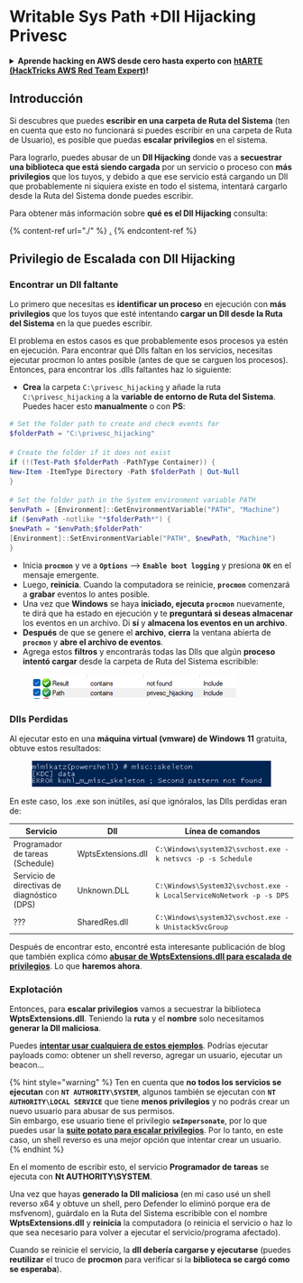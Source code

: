 # Writable Sys Path +Dll Hijacking Privesc

<details>

<summary><strong>Aprende hacking en AWS desde cero hasta experto con</strong> <a href="https://training.hacktricks.xyz/courses/arte"><strong>htARTE (HackTricks AWS Red Team Expert)</strong></a><strong>!</strong></summary>

Otras formas de apoyar a HackTricks:

* Si deseas ver tu **empresa anunciada en HackTricks** o **descargar HackTricks en PDF** Consulta los [**PLANES DE SUSCRIPCIÓN**](https://github.com/sponsors/carlospolop)!
* Obtén la [**oficial mercancía de PEASS & HackTricks**](https://peass.creator-spring.com)
* Descubre [**La Familia PEASS**](https://opensea.io/collection/the-peass-family), nuestra colección exclusiva de [**NFTs**](https://opensea.io/collection/the-peass-family)
* **Únete al** 💬 [**grupo de Discord**](https://discord.gg/hRep4RUj7f) o al [**grupo de telegram**](https://t.me/peass) o **síguenos** en **Twitter** 🐦 [**@carlospolopm**](https://twitter.com/hacktricks\_live)**.**
* **Comparte tus trucos de hacking enviando PRs a los** [**HackTricks**](https://github.com/carlospolop/hacktricks) y [**HackTricks Cloud**](https://github.com/carlospolop/hacktricks-cloud) repositorios de github.

</details>

## Introducción

Si descubres que puedes **escribir en una carpeta de Ruta del Sistema** (ten en cuenta que esto no funcionará si puedes escribir en una carpeta de Ruta de Usuario), es posible que puedas **escalar privilegios** en el sistema.

Para lograrlo, puedes abusar de un **Dll Hijacking** donde vas a **secuestrar una biblioteca que está siendo cargada** por un servicio o proceso con **más privilegios** que los tuyos, y debido a que ese servicio está cargando un Dll que probablemente ni siquiera existe en todo el sistema, intentará cargarlo desde la Ruta del Sistema donde puedes escribir.

Para obtener más información sobre **qué es el Dll Hijacking** consulta:

{% content-ref url="./" %}
[.](./)
{% endcontent-ref %}

## Privilegio de Escalada con Dll Hijacking

### Encontrar un Dll faltante

Lo primero que necesitas es **identificar un proceso** en ejecución con **más privilegios** que los tuyos que esté intentando **cargar un Dll desde la Ruta del Sistema** en la que puedes escribir.

El problema en estos casos es que probablemente esos procesos ya estén en ejecución. Para encontrar qué Dlls faltan en los servicios, necesitas ejecutar procmon lo antes posible (antes de que se carguen los procesos). Entonces, para encontrar los .dlls faltantes haz lo siguiente:

* **Crea** la carpeta `C:\privesc_hijacking` y añade la ruta `C:\privesc_hijacking` a la **variable de entorno de Ruta del Sistema**. Puedes hacer esto **manualmente** o con **PS**:

```powershell
# Set the folder path to create and check events for
$folderPath = "C:\privesc_hijacking"

# Create the folder if it does not exist
if (!(Test-Path $folderPath -PathType Container)) {
New-Item -ItemType Directory -Path $folderPath | Out-Null
}

# Set the folder path in the System environment variable PATH
$envPath = [Environment]::GetEnvironmentVariable("PATH", "Machine")
if ($envPath -notlike "*$folderPath*") {
$newPath = "$envPath;$folderPath"
[Environment]::SetEnvironmentVariable("PATH", $newPath, "Machine")
}
```

* Inicia **`procmon`** y ve a **`Options`** --> **`Enable boot logging`** y presiona **`OK`** en el mensaje emergente.
* Luego, **reinicia**. Cuando la computadora se reinicie, **`procmon`** comenzará a **grabar** eventos lo antes posible.
* Una vez que **Windows** se haya **iniciado, ejecuta `procmon`** nuevamente, te dirá que ha estado en ejecución y te **preguntará si deseas almacenar** los eventos en un archivo. Di **sí** y **almacena los eventos en un archivo**.
* **Después** de que se genere el **archivo**, **cierra** la ventana abierta de **`procmon`** y **abre el archivo de eventos**.
* Agrega estos **filtros** y encontrarás todas las Dlls que algún **proceso intentó cargar** desde la carpeta de Ruta del Sistema escribible:

<figure><img src="../../../.gitbook/assets/image (18).png" alt=""><figcaption></figcaption></figure>

### Dlls Perdidas

Al ejecutar esto en una **máquina virtual (vmware) de Windows 11** gratuita, obtuve estos resultados:

<figure><img src="../../../.gitbook/assets/image (253).png" alt=""><figcaption></figcaption></figure>

En este caso, los .exe son inútiles, así que ignóralos, las Dlls perdidas eran de:

| Servicio                                    | Dll                | Línea de comandos                                                    |
| ------------------------------------------- | ------------------ | -------------------------------------------------------------------- |
| Programador de tareas (Schedule)            | WptsExtensions.dll | `C:\Windows\system32\svchost.exe -k netsvcs -p -s Schedule`          |
| Servicio de directivas de diagnóstico (DPS) | Unknown.DLL        | `C:\Windows\System32\svchost.exe -k LocalServiceNoNetwork -p -s DPS` |
| ???                                         | SharedRes.dll      | `C:\Windows\system32\svchost.exe -k UnistackSvcGroup`                |

Después de encontrar esto, encontré esta interesante publicación de blog que también explica cómo [**abusar de WptsExtensions.dll para escalada de privilegios**](https://juggernaut-sec.com/dll-hijacking/#Windows\_10\_Phantom\_DLL\_Hijacking\_-\_WptsExtensionsdll). Lo que **haremos ahora**.

### Explotación

Entonces, para **escalar privilegios** vamos a secuestrar la biblioteca **WptsExtensions.dll**. Teniendo la **ruta** y el **nombre** solo necesitamos **generar la Dll maliciosa**.

Puedes [**intentar usar cualquiera de estos ejemplos**](./#creating-and-compiling-dlls). Podrías ejecutar payloads como: obtener un shell reverso, agregar un usuario, ejecutar un beacon...

{% hint style="warning" %}
Ten en cuenta que **no todos los servicios se ejecutan** con **`NT AUTHORITY\SYSTEM`**, algunos también se ejecutan con **`NT AUTHORITY\LOCAL SERVICE`** que tiene **menos privilegios** y no podrás crear un nuevo usuario para abusar de sus permisos.\
Sin embargo, ese usuario tiene el privilegio **`seImpersonate`**, por lo que puedes usar la [**suite potato para escalar privilegios**](../roguepotato-and-printspoofer.md). Por lo tanto, en este caso, un shell reverso es una mejor opción que intentar crear un usuario.
{% endhint %}

En el momento de escribir esto, el servicio **Programador de tareas** se ejecuta con **Nt AUTHORITY\SYSTEM**.

Una vez que hayas **generado la Dll maliciosa** (en mi caso usé un shell reverso x64 y obtuve un shell, pero Defender lo eliminó porque era de msfvenom), guárdalo en la Ruta del Sistema escribible con el nombre **WptsExtensions.dll** y **reinicia** la computadora (o reinicia el servicio o haz lo que sea necesario para volver a ejecutar el servicio/programa afectado).

Cuando se reinicie el servicio, la **dll debería cargarse y ejecutarse** (puedes **reutilizar** el truco de **procmon** para verificar si la **biblioteca se cargó como se esperaba**).
